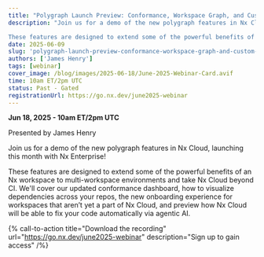 ```yaml
---
title: "Polygraph Launch Preview: Conformance, Workspace Graph, and Custom Workflows"
description: "Join us for a demo of the new polygraph features in Nx Cloud, launching this month with Nx Enterprise!

These features are designed to extend some of the powerful benefits of an Nx workspace to multi-workspace environments and take Nx Cloud beyond CI. We'll cover our updated conformance dashboard, how to visualize dependencies across your repos, the new onboarding experience for workspaces that aren’t yet a part of Nx Cloud, and preview how Nx Cloud will be able to fix your code automatically via agentic AI."
date: 2025-06-09
slug: 'polygraph-launch-preview-conformance-workspace-graph-and-custom-workflows'
authors: ['James Henry']
tags: [webinar]
cover_image: /blog/images/2025-06-18/June-2025-Webinar-Card.avif
time: 10am ET/2pm UTC
status: Past - Gated
registrationUrl: https://go.nx.dev/june2025-webinar
---
```


**Jun 18, 2025 - 10am ET/2pm UTC**

Presented by James Henry

Join us for a demo of the new polygraph features in Nx Cloud, launching this month with Nx Enterprise!

These features are designed to extend some of the powerful benefits of an Nx workspace to multi-workspace environments and take Nx Cloud beyond CI. We'll cover our updated conformance dashboard, how to visualize dependencies across your repos, the new onboarding experience for workspaces that aren’t yet a part of Nx Cloud, and preview how Nx Cloud will be able to fix your code automatically via agentic AI.

{% call-to-action title="Download the recording" url="https://go.nx.dev/june2025-webinar" description="Sign up to gain access" /%}
